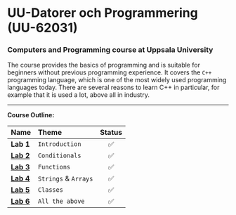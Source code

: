 # UU-Datorer och Programmering (UU-62031)

### Computers and Programming course at Uppsala University

The course provides the basics of programming and is suitable for beginners without previous programming experience. It covers the `C++` programming language, which is one of the most widely used programming languages today. There are several reasons to learn C++ in particular, for example that it is used a lot, above all in industry. 

---

**Course Outline:**

| Name        | Theme                           |  Status |
| :---------- | :------------------------------- | :----: |
| **Lab 1**   | `Introduction`                        | ✅ |
| **[Lab 2]()**   | `Conditionals`| ✅|
| **[Lab 3]()**   | `Functions`                     | ✅|
| **[Lab 4]()**   | `Strings` & `Arrays` | ✅|
| **[Lab 5]()** | `Classes`           |✅|
| **[Lab 6]()** | `All the above`           |✅|
